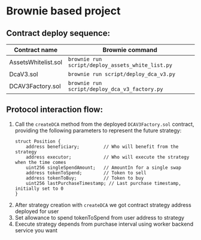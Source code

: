 # Brownie based project

## Contract deploy sequence:

| Contract name      | Brownie command                             |
|--------------------|---------------------------------------------|
| AssetsWhitelist.sol| `brownie run script/deploy_assets_white_list.py` |
| DcaV3.sol          | `brownie run script/deploy_dca_v3.py`             |
| DCAV3Factory.sol   | `brownie run script/deploy_dca_v3_factory.py`     |


## Protocol interaction flow:

1. Call the `createDCA` method from the deployed `DCAV3Factory.sol` contract, providing the following parameters to represent the future strategy:
   ```solidity
   struct Position {
       address beneficiary;         // Who will benefit from the strategy
       address executor;            // Who will execute the strategy when the time comes
       uint256 singleSpendAmount;   // AmountIn for a single swap
       address tokenToSpend;        // Token to sell
       address tokenToBuy;          // Token to buy
       uint256 lastPurchaseTimestamp; // Last purchase timestamp, initially set to 0
   }

2. After strategy creation  with `createDCA` we got contract strategy address deployed for user  
3. Set allowance to spend tokenToSpend from user address to strategy
4. Execute strategy depends from purchase interval using worker backend service you want
